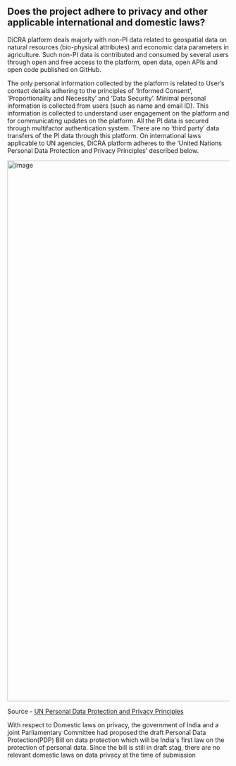 
## Does the project adhere to privacy and other applicable international and domestic laws?

DiCRA platform deals majorly with non-PI data related to geospatial data on natural resources (bio-physical attributes) and economic data parameters in agriculture. Such non-PI data is contributed and consumed by several users through open and free access to the platform, open data, open APIs and open code published on GitHub. 

The only personal information collected by the platform is related to User’s contact details adhering to the principles of ‘Informed Consent’, ‘Proportionality and Necessity’ and ‘Data Security’. Minimal personal information is collected from users (such as name and email ID). This information is collected to understand user engagement on the platform and for communicating updates on the platform. All the PI data is secured through multifactor authentication system. There are no ‘third party’ data transfers of the PI data through this platform.
On international laws applicable to UN agencies, DiCRA platform adheres to the ‘United Nations Personal Data Protection and Privacy Principles’ described below.

<img width="1228" alt="image" src="https://user-images.githubusercontent.com/42402451/157636015-d6b17728-179e-4d13-80d0-46886fc67149.png">

Source - [UN Personal Data Protection and Privacy Principles](https://unsceb.org/personal-data-protection-and-privacy-principles)

With respect to Domestic laws on privacy, the government of India and a joint Parliamentary Committee had proposed the draft Personal Data Protection(PDP) Bill on data protection which will be India's first law on the protection of personal data. Since the bill is still in draft stag, there are no relevant domestic laws on data privacy at the time of submission 
 

